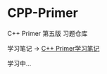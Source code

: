 # CPP-Primer
C++ Primer 第五版 习题仓库

学习笔记 -> [C++ Primer学习笔记](https://blog.oneneko.com/Categories.html#C++%20Primer)

学习中...